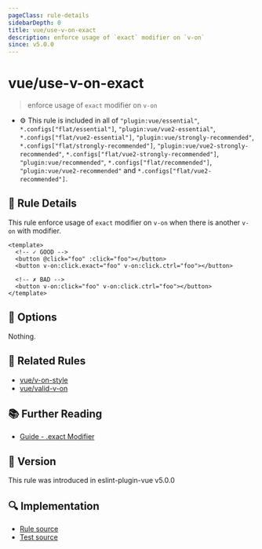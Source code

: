 ```yaml
---
pageClass: rule-details
sidebarDepth: 0
title: vue/use-v-on-exact
description: enforce usage of `exact` modifier on `v-on`
since: v5.0.0
---
```


# vue/use-v-on-exact

> enforce usage of `exact` modifier on `v-on`

- :gear: This rule is included in all of `"plugin:vue/essential"`, `*.configs["flat/essential"]`, `"plugin:vue/vue2-essential"`, `*.configs["flat/vue2-essential"]`, `"plugin:vue/strongly-recommended"`, `*.configs["flat/strongly-recommended"]`, `"plugin:vue/vue2-strongly-recommended"`, `*.configs["flat/vue2-strongly-recommended"]`, `"plugin:vue/recommended"`, `*.configs["flat/recommended"]`, `"plugin:vue/vue2-recommended"` and `*.configs["flat/vue2-recommended"]`.

## :book: Rule Details

This rule enforce usage of `exact` modifier on `v-on` when there is another `v-on` with modifier.

<eslint-code-block :rules="{'vue/use-v-on-exact': ['error']}">

```vue
<template>
  <!-- ✓ GOOD -->
  <button @click="foo" :click="foo"></button>
  <button v-on:click.exact="foo" v-on:click.ctrl="foo"></button>

  <!-- ✗ BAD -->
  <button v-on:click="foo" v-on:click.ctrl="foo"></button>
</template>
```

</eslint-code-block>

## :wrench: Options

Nothing.

## :couple: Related Rules

- [vue/v-on-style](./v-on-style.md)
- [vue/valid-v-on](./valid-v-on.md)

## :books: Further Reading

- [Guide - .exact Modifier](https://vuejs.org/guide/essentials/event-handling.html#exact-modifier)

## :rocket: Version

This rule was introduced in eslint-plugin-vue v5.0.0

## :mag: Implementation

- [Rule source](https://github.com/vuejs/eslint-plugin-vue/blob/master/lib/rules/use-v-on-exact.js)
- [Test source](https://github.com/vuejs/eslint-plugin-vue/blob/master/tests/lib/rules/use-v-on-exact.js)
